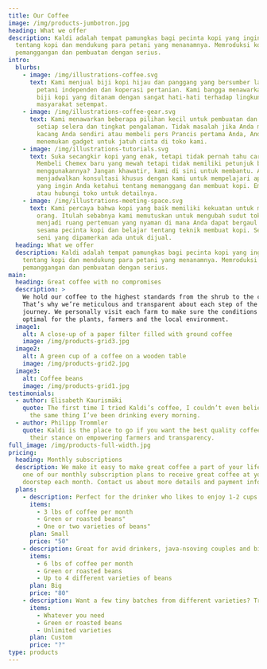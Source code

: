 ```yaml
---
title: Our Coffee
image: /img/products-jumbotron.jpg
heading: What we offer
description: Kaldi adalah tempat pamungkas bagi pecinta kopi yang ingin belajar
  tentang kopi dan mendukung para petani yang menanamnya. Memroduksi kopi,
  pemanggangan dan pembuatan dengan serius.
intro:
  blurbs:
    - image: /img/illustrations-coffee.svg
      text: Kami menjual biji kopi hijau dan panggang yang bersumber langsung dari
        petani independen dan koperasi pertanian. Kami bangga menawarkan beragam
        biji kopi yang ditanam dengan sangat hati-hati terhadap lingkungan dan
        masyarakat setempat.
    - image: /img/illustrations-coffee-gear.svg
      text: Kami menawarkan beberapa pilihan kecil untuk pembuatan dan alat untuk
        setiap selera dan tingkat pengalaman. Tidak masalah jika Anda memanggang
        kacang Anda sendiri atau membeli pers Prancis pertama Anda, Anda akan
        menemukan gadget untuk jatuh cinta di toko kami.
    - image: /img/illustrations-tutorials.svg
      text: Suka secangkir kopi yang enak, tetapi tidak pernah tahu cara membuatnya?
        Membeli Chemex baru yang mewah tetapi tidak memiliki petunjuk bagaimana
        menggunakannya? Jangan khawatir, kami di sini untuk membantu. Anda dapat
        menjadwalkan konsultasi khusus dengan kami untuk mempelajari apa pun
        yang ingin Anda ketahui tentang memanggang dan membuat kopi. Email kami
        atau hubungi toko untuk detailnya.
    - image: /img/illustrations-meeting-space.svg
      text: Kami percaya bahwa kopi yang baik memiliki kekuatan untuk menyatukan
        orang. Itulah sebabnya kami memutuskan untuk mengubah sudut toko kami
        menjadi ruang pertemuan yang nyaman di mana Anda dapat bergaul dengan
        sesama pecinta kopi dan belajar tentang teknik membuat kopi. Semua karya
        seni yang dipamerkan ada untuk dijual.
  heading: What we offer
  description: Kaldi adalah tempat pamungkas bagi pecinta kopi yang ingin belajar
    tentang kopi dan mendukung para petani yang menanamnya. Memroduksi kopi,
    pemanggangan dan pembuatan dengan serius.
main:
  heading: Great coffee with no compromises
  description: >
    We hold our coffee to the highest standards from the shrub to the cup.
    That’s why we’re meticulous and transparent about each step of the coffee’s
    journey. We personally visit each farm to make sure the conditions are
    optimal for the plants, farmers and the local environment.
  image1:
    alt: A close-up of a paper filter filled with ground coffee
    image: /img/products-grid3.jpg
  image2:
    alt: A green cup of a coffee on a wooden table
    image: /img/products-grid2.jpg
  image3:
    alt: Coffee beans
    image: /img/products-grid1.jpg
testimonials:
  - author: Elisabeth Kaurismäki
    quote: The first time I tried Kaldi’s coffee, I couldn’t even believe that was
      the same thing I’ve been drinking every morning.
  - author: Philipp Trommler
    quote: Kaldi is the place to go if you want the best quality coffee. I love
      their stance on empowering farmers and transparency.
full_image: /img/products-full-width.jpg
pricing:
  heading: Monthly subscriptions
  description: We make it easy to make great coffee a part of your life. Choose
    one of our monthly subscription plans to receive great coffee at your
    doorstep each month. Contact us about more details and payment info.
  plans:
    - description: Perfect for the drinker who likes to enjoy 1-2 cups per day.
      items:
        - 3 lbs of coffee per month
        - Green or roasted beans"
        - One or two varieties of beans"
      plan: Small
      price: "50"
    - description: Great for avid drinkers, java-nsoving couples and bigger crowds
      items:
        - 6 lbs of coffee per month
        - Green or roasted beans
        - Up to 4 different varieties of beans
      plan: Big
      price: "80"
    - description: Want a few tiny batches from different varieties? Try our custom plan
      items:
        - Whatever you need
        - Green or roasted beans
        - Unlimited varieties
      plan: Custom
      price: "?"
type: products
---
```

